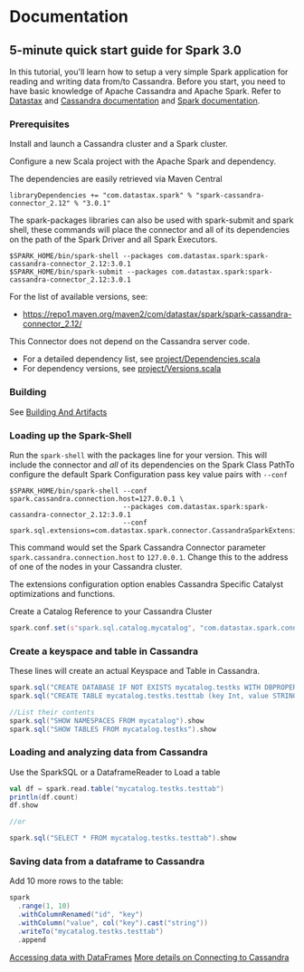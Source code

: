 # Documentation

## 5-minute quick start guide for Spark 3.0

In this tutorial, you'll learn how to setup a very simple Spark application for reading and writing data from/to Cassandra.
Before you start, you need to have basic knowledge of Apache Cassandra and Apache Spark.
Refer to [Datastax](https://docs.datastax.com/en/) and [Cassandra documentation](https://cassandra.apache.org/doc/latest/getting_started/index.html)
and [Spark documentation](https://spark.apache.org/docs/latest/). 

### Prerequisites

Install and launch a Cassandra cluster and a Spark cluster.   

Configure a new Scala project with the Apache Spark and dependency.

The dependencies are easily retrieved via Maven Central 

    libraryDependencies += "com.datastax.spark" % "spark-cassandra-connector_2.12" % "3.0.1"
 
The spark-packages libraries can also be used with spark-submit and spark shell, these
commands will place the connector and all of its dependencies on the path of the
Spark Driver and all Spark Executors.
   
    $SPARK_HOME/bin/spark-shell --packages com.datastax.spark:spark-cassandra-connector_2.12:3.0.1
    $SPARK_HOME/bin/spark-submit --packages com.datastax.spark:spark-cassandra-connector_2.12:3.0.1
   
For the list of available versions, see:
- https://repo1.maven.org/maven2/com/datastax/spark/spark-cassandra-connector_2.12/
 
This Connector does not depend on the Cassandra server code.

 - For a detailed dependency list, see [project/Dependencies.scala](../project/Dependencies.scala)
 - For dependency versions, see [project/Versions.scala](../project/Versions.scala)

### Building
See [Building And Artifacts](12_building_and_artifacts.md)

### Loading up the Spark-Shell

Run the `spark-shell` with the packages line for your version. This will include the connector
and *all* of its dependencies on the Spark Class PathTo configure
the default Spark Configuration pass key value pairs with `--conf`

    $SPARK_HOME/bin/spark-shell --conf spark.cassandra.connection.host=127.0.0.1 \
                                --packages com.datastax.spark:spark-cassandra-connector_2.12:3.0.1
                                --conf spark.sql.extensions=com.datastax.spark.connector.CassandraSparkExtensions

This command would set the Spark Cassandra Connector parameter 
`spark.cassandra.connection.host` to `127.0.0.1`. Change this
to the address of one of the nodes in your Cassandra cluster.

The extensions configuration option enables Cassandra Specific Catalyst
optimizations and functions.
 
Create a Catalog Reference to your Cassandra Cluster

```scala
spark.conf.set(s"spark.sql.catalog.mycatalog", "com.datastax.spark.connector.datasource.CassandraCatalog")
```

### Create a keyspace and table in Cassandra
These lines will create an actual Keyspace and Table in Cassandra.
```scala
spark.sql("CREATE DATABASE IF NOT EXISTS mycatalog.testks WITH DBPROPERTIES (class='SimpleStrategy',replication_factor='1')")
spark.sql("CREATE TABLE mycatalog.testks.testtab (key Int, value STRING) USING cassandra PARTITIONED BY (key)")

//List their contents
spark.sql("SHOW NAMESPACES FROM mycatalog").show
spark.sql("SHOW TABLES FROM mycatalog.testks").show
```

### Loading and analyzing data from Cassandra
Use the SparkSQL or a DataframeReader to Load a table

```scala
val df = spark.read.table("mycatalog.testks.testtab")
println(df.count)
df.show

//or

spark.sql("SELECT * FROM mycatalog.testks.testtab").show
```

### Saving data from a dataframe to Cassandra  
Add 10 more rows to the table:

```scala
spark
  .range(1, 10)
  .withColumnRenamed("id", "key")
  .withColumn("value", col("key").cast("string"))
  .writeTo("mycatalog.testks.testtab")
  .append
```

[Accessing data with DataFrames](14_data_frames.md)
[More details on Connecting to Cassandra](1_connecting.md)

